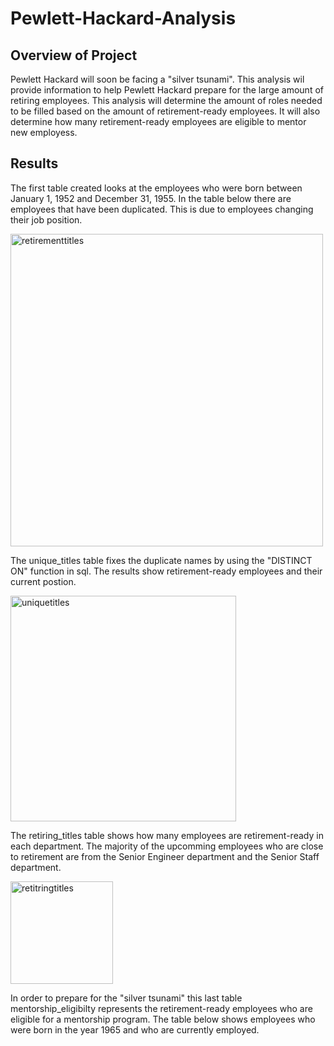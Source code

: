 # Pewlett-Hackard-Analysis

## Overview of Project

 Pewlett Hackard will soon be facing a "silver tsunami". This analysis wil provide information to help Pewlett Hackard prepare for the large amount of retiring employees. This analysis will determine the amount of roles needed to be filled based on the amount of retirement-ready employees. It will also determine how many retirement-ready employees are eligible to mentor new employess.


## Results
  The first table created looks at the employees who were born between January 1, 1952 and December 31, 1955. In the table below there are employees that have been duplicated. This is due to employees changing their job position.
  
  <img width="500" alt="retirementtitles" src="https://user-images.githubusercontent.com/106712521/182982103-30937b2a-9277-431f-aeec-46a52e7dfb69.png">
  
  The unique_titles table fixes the duplicate names by using the "DISTINCT ON" function in sql. The results show retirement-ready employees and their current postion. 
  
  <img width="361" alt="uniquetitles" src="https://user-images.githubusercontent.com/106712521/182982800-dc8eae1e-ba94-4eea-9a39-f4e9957ad211.png">
  
  The retiring_titles table shows how many employees are retirement-ready in each department. The majority of the upcomming employees who are close to retirement are from the Senior Engineer department and the Senior Staff department.

<img width="164" alt="retitringtitles" src="https://user-images.githubusercontent.com/106712521/182983469-fed33b28-29bb-4fd2-a4c6-51dd45c86edd.png">

In order to prepare for the "silver tsunami" this last table mentorship_eligibilty represents the retirement-ready employees who are eligible for a mentorship program. The table below shows employees who were born in the year 1965 and who are currently employed.

